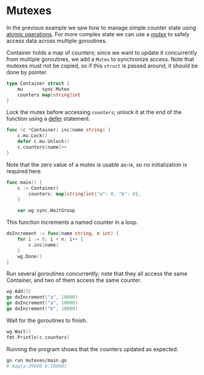 # Mutexes

In the previous example we saw how to manage simple counter state using [atomic operations](https://gobyexample.com/atomic-counters). For more complex state we can use a [_mutex_](https://en.wikipedia.org/wiki/Mutual_exclusion) to safely access data across multiple goroutines.

Container holds a map of counters; since we want to update it concurrently from multiple goroutines, we add a `Mutex` to synchronize access. Note that mutexes must not be copied, so if this `struct` is passed around, it should be done by pointer.

```go
type Container struct {
    mu       sync.Mutex
    counters map[string]int
}
```

Lock the mutex before accessing `counters`; unlock it at the end of the function using a [defer](https://gobyexample.com/defer) statement.

```go
func (c *Container) inc(name string) {
    c.mu.Lock()
    defer c.mu.Unlock()
    c.counters[name]++
}
```

Note that the zero value of a mutex is usable as-is, so no initialization is required here.

```go
func main() {
    c := Container{
        counters: map[string]int{"a": 0, "b": 0},
    }

    var wg sync.WaitGroup
```

This function increments a named counter in a loop.

```go
doIncrement := func(name string, n int) {
    for i := 0; i < n; i++ {
        c.inc(name)
    }
    wg.Done()
}
```

Run several goroutines concurrently; note that they all access the same Container, and two of them access the same counter.

```go
wg.Add(3)
go doIncrement("a", 10000)
go doIncrement("a", 10000)
go doIncrement("b", 10000)
```

Wait for the goroutines to finish.

```go
wg.Wait()
fmt.Println(c.counters)
```

Running the program shows that the counters updated as expected.

```sh
go run mutexes/main.go
# map[a:20000 b:10000]
```
